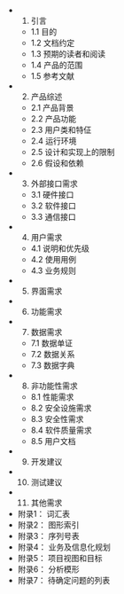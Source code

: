 


* 1. 引言
  * 1.1 目的
  * 1.2 文档约定
  * 1.3 预期的读者和阅读
  * 1.4 产品的范围
  * 1.5 参考文献
* 2. 产品综述
  * 2.1 产品背景
  * 2.2 产品功能
  * 2.3 用户类和特佂
  * 2.4 运行环境
  * 2.5 设计和实现上的限制
  * 2.6 假设和依赖
* 3. 外部接口需求
  * 3.1 硬件接口
  * 3.2 软件接口
  * 3.3 通信接口
* 4. 用户需求
  * 4.1 说明和优先级
  * 4.2 使用用例
  * 4.3 业务规则
* 5. 界面需求
* 6. 功能需求
* 7. 数据需求
  * 7.1 数据单证
  * 7.2 数据关系
  * 7.3 数据字典
* 8. 非功能性需求
  * 8.1 性能需求
  * 8.2 安全设施需求
  * 8.3 安全性需求
  * 8.4 软件质量需求
  * 8.5 用户文档
* 9. 开发建议
* 10. 测试建议
* 11. 其他需求
* 附录1： 词汇表
* 附录2： 图形索引
* 附录3： 序列号表
* 附录4： 业务及信息化规划
* 附录5： 项目视图和目标
* 附录6： 分析模形
* 附录7： 待确定问题的列表




  
  
  
  
  
